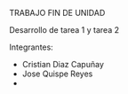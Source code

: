 TRABAJO FIN DE UNIDAD

Desarrollo de tarea 1 y tarea 2

Integrantes:

- Cristian Diaz Capuñay
- Jose Quispe Reyes
- 
